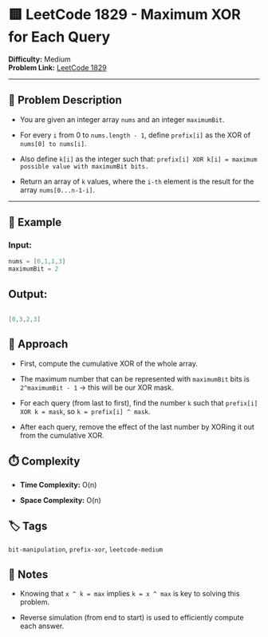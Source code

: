 # 🟨 LeetCode 1829 - Maximum XOR for Each Query

**Difficulty:** Medium  
**Problem Link:** [LeetCode 1829](https://leetcode.com/problems/maximum-xor-for-each-query/)

---

## 📘 Problem Description

- You are given an integer array `nums` and an integer `maximumBit`. 

- For every `i` from 0 to `nums.length - 1`, define `prefix[i]` as the XOR of `nums[0] to nums[i]`.

- Also define `k[i]` as the integer such that:
`prefix[i] XOR k[i] = maximum possible value with maximumBit bits.`

- Return an array of `k` values, where the `i-th` element is the result for the array `nums[0...n-1-i]`.

---

## 🧪 Example

### Input:
```cpp
nums = [0,1,1,3]
maximumBit = 2
```

## Output:
```cpp

[0,3,2,3]
```

## 🚀 Approach
- First, compute the cumulative XOR of the whole array.

- The maximum number that can be represented with `maximumBit` bits is `2^maximumBit - 1` → this will be our XOR mask.

- For each query (from last to first), find the number `k` such that `prefix[i] XOR k = mask`, so `k = prefix[i] ^ mask`.

- After each query, remove the effect of the last number by XORing it out from the cumulative XOR.

## ⏱️ Complexity
- **Time Complexity:** O(n)

- **Space Complexity:** O(n)

## 🏷️ Tags
`bit-manipulation`, `prefix-xor`, `leetcode-medium`

## 📝 Notes
- Knowing that `x ^ k = max` implies `k = x ^ max` is key to solving this problem.

- Reverse simulation (from end to start) is used to efficiently compute each answer.